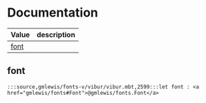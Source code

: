# Documentation
|Value|description|
|---|---|
|[font](#font)||

## font

```moonbit
:::source,gmlewis/fonts-v/vibur/vibur.mbt,2599:::let font : <a href="gmlewis/fonts#Font">@gmlewis/fonts.Font</a>
```

